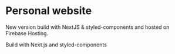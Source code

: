 # Personal website

New version build with NextJS & styled-components and hosted on Firebase Hosting.

Build with Next.js and styled-components
